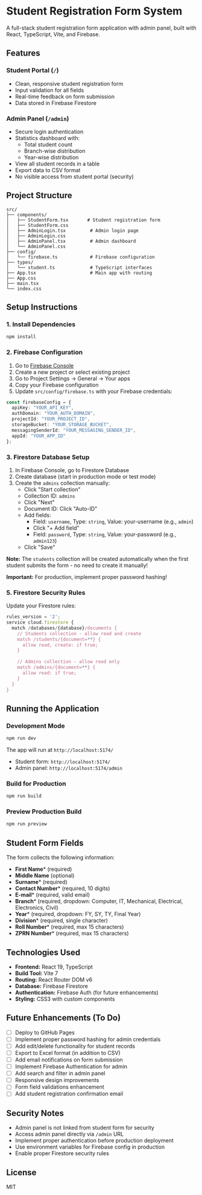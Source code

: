 # Student Registration Form System

A full-stack student registration form application with admin panel, built with React, TypeScript, Vite, and Firebase.

## Features

### Student Portal (`/`)
- Clean, responsive student registration form
- Input validation for all fields
- Real-time feedback on form submission
- Data stored in Firebase Firestore

### Admin Panel (`/admin`)
- Secure login authentication
- Statistics dashboard with:
  - Total student count
  - Branch-wise distribution
  - Year-wise distribution
- View all student records in a table
- Export data to CSV format
- No visible access from student portal (security)

## Project Structure

```
src/
├── components/
│   ├── StudentForm.tsx       # Student registration form
│   ├── StudentForm.css
│   ├── AdminLogin.tsx         # Admin login page
│   ├── AdminLogin.css
│   ├── AdminPanel.tsx         # Admin dashboard
│   └── AdminPanel.css
├── config/
│   └── firebase.ts            # Firebase configuration
├── types/
│   └── student.ts             # TypeScript interfaces
├── App.tsx                    # Main app with routing
├── App.css
├── main.tsx
└── index.css
```

## Setup Instructions

### 1. Install Dependencies

```bash
npm install
```

### 2. Firebase Configuration

1. Go to [Firebase Console](https://console.firebase.google.com/)
2. Create a new project or select existing project
3. Go to Project Settings → General → Your apps
4. Copy your Firebase configuration
5. Update `src/config/firebase.ts` with your Firebase credentials:

```typescript
const firebaseConfig = {
  apiKey: "YOUR_API_KEY",
  authDomain: "YOUR_AUTH_DOMAIN",
  projectId: "YOUR_PROJECT_ID",
  storageBucket: "YOUR_STORAGE_BUCKET",
  messagingSenderId: "YOUR_MESSAGING_SENDER_ID",
  appId: "YOUR_APP_ID"
};
```

### 3. Firestore Database Setup

1. In Firebase Console, go to Firestore Database
2. Create database (start in production mode or test mode)
3. Create the `admins` collection manually:
   - Click "Start collection"
   - Collection ID: `admins`
   - Click "Next"
   - Document ID: Click "Auto-ID"
   - Add fields:
     - Field: `username`, Type: `string`, Value: your-username (e.g., `admin`)
     - Click "+ Add field"
     - Field: `password`, Type: `string`, Value: your-password (e.g., `admin123`)
   - Click "Save"

**Note:** The `students` collection will be created automatically when the first student submits the form - no need to create it manually!

**Important:** For production, implement proper password hashing!

### 5. Firestore Security Rules

Update your Firestore rules:

```javascript
rules_version = '2';
service cloud.firestore {
  match /databases/{database}/documents {
    // Students collection - allow read and create
    match /students/{document=**} {
      allow read, create: if true;
    }
    
    // Admins collection - allow read only
    match /admins/{document=**} {
      allow read: if true;
    }
  }
}
```

## Running the Application

### Development Mode

```bash
npm run dev
```

The app will run at `http://localhost:5174/`

- Student form: `http://localhost:5174/`
- Admin panel: `http://localhost:5174/admin`

### Build for Production

```bash
npm run build
```

### Preview Production Build

```bash
npm run preview
```

## Student Form Fields

The form collects the following information:

- **First Name*** (required)
- **Middle Name** (optional)
- **Surname*** (required)
- **Contact Number*** (required, 10 digits)
- **E-mail*** (required, valid email)
- **Branch*** (required, dropdown: Computer, IT, Mechanical, Electrical, Electronics, Civil)
- **Year*** (required, dropdown: FY, SY, TY, Final Year)
- **Division*** (required, single character)
- **Roll Number*** (required, max 15 characters)
- **ZPRN Number*** (required, max 15 characters)

## Technologies Used

- **Frontend:** React 19, TypeScript
- **Build Tool:** Vite 7
- **Routing:** React Router DOM v6
- **Database:** Firebase Firestore
- **Authentication:** Firebase Auth (for future enhancements)
- **Styling:** CSS3 with custom components

## Future Enhancements (To Do)

- [ ] Deploy to GitHub Pages
- [ ] Implement proper password hashing for admin credentials
- [ ] Add edit/delete functionality for student records
- [ ] Export to Excel format (in addition to CSV)
- [ ] Add email notifications on form submission
- [ ] Implement Firebase Authentication for admin
- [ ] Add search and filter in admin panel
- [ ] Responsive design improvements
- [ ] Form field validations enhancement
- [ ] Add student registration confirmation email

## Security Notes

- Admin panel is not linked from student form for security
- Access admin panel directly via `/admin` URL
- Implement proper authentication before production deployment
- Use environment variables for Firebase config in production
- Enable proper Firestore security rules

## License

MIT
